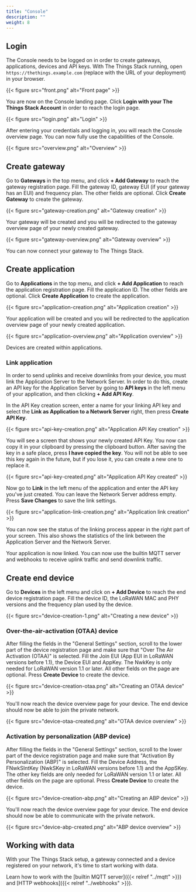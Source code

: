 ```yaml
---
title: "Console"
description: ""
weight: 8
---
```



## Login

The Console needs to be logged on in order to create gateways, applications, devices and API keys. With The Things Stack running, open `https://thethings.example.com` (replace with the URL of your deployment) in your browser.

{{< figure src="front.png" alt="Front page" >}}

You are now on the Console landing page. Click **Login with your The Things Stack Account** in order to reach the login page.

{{< figure src="login.png" alt="Login" >}}

After entering your credentials and logging in, you will reach the Console overview page. You can now fully use the capabilities of the Console.

{{< figure src="overview.png" alt="Overview" >}}

## Create gateway

Go to **Gateways** in the top menu, and click **+ Add Gateway** to reach the gateway registration page. Fill the gateway ID, gateway EUI (if your gateway has an EUI) and frequency plan. The other fields are optional. Click **Create Gateway** to create the gateway.

{{< figure src="gateway-creation.png" alt="Gateway creation" >}}

Your gateway will be created and you will be redirected to the gateway overview page of your newly created gateway. 

{{< figure src="gateway-overview.png" alt="Gateway overview" >}}

You can now connect your gateway to The Things Stack.

## Create application

Go to **Applications** in the top menu, and click **+ Add Application** to reach the application registration page. Fill the application ID. The other fields are optional. Click **Create Application** to create the application.

{{< figure src="application-creation.png" alt="Application creation" >}}

Your application will be created and you will be redirected to the application overview page of your newly created application.

{{< figure src="application-overview.png" alt="Application overview" >}}

Devices are created within applications.

### Link application

In order to send uplinks and receive downlinks from your device, you must link the Application Server to the Network Server. In order to do this, create an API key for the Application Server by going to **API keys** in the left menu of your application, and then clicking **+ Add API Key**.

In the API Key creation screen, enter a name for your linking API key and select the **Link as Application to a Network Server** right, then press **Create API Key**.

{{< figure src="api-key-creation.png" alt="Application API Key creation" >}}

You will see a screen that shows your newly created API Key. You now can copy it in your clipboard by pressing the clipboard button. After saving the key in a safe place, press **I have copied the key**. You will not be able to see this key again in the future, but if you lose it, you can create a new one to replace it.

{{< figure src="api-key-created.png" alt="Application API Key created" >}}

Now go to **Link** in the left menu of the application and enter the API key you've just created. You can leave the Network Server address empty. Press **Save Changes** to save the link settings.

{{< figure src="application-link-creation.png" alt="Application link creation" >}}

You can now see the status of the linking process appear in the right part of your screen. This also shows the statistics of the link between the Application Server and the Network Server.

Your application is now linked. You can now use the builtin MQTT server and webhooks to receive uplink traffic and send downlink traffic.

## Create end device

Go to **Devices** in the left menu and click on **+ Add Device** to reach the end device registration page. Fill the device ID, the LoRaWAN MAC and PHY versions and the frequency plan used by the device.

{{< figure src="device-creation-1.png" alt="Creating a new device" >}}

### Over-the-air-activation (OTAA) device

After filling the fields in the "General Settings" section, scroll to the lower part of the device registration page and make sure that "Over The Air Activation (OTAA)" is selected. Fill the Join EUI (App EUI in LoRaWAN versions before 1.1), the Device EUI and AppKey. The NwkKey is only needed for LoRaWAN version 1.1 or later. All other fields on the page are optional. Press **Create Device** to create the device.

{{< figure src="device-creation-otaa.png" alt="Creating an OTAA device" >}}

You'll now reach the device overview page for your device. The end device should now be able to join the private network.

{{< figure src="device-otaa-created.png" alt="OTAA device overview" >}}

### Activation by personalization (ABP device)

After filling the fields in the "General Settings" section, scroll to the lower part of the device registration page and make sure that "Activation By Personalization (ABP)" is selected. Fill the Device Address, the FNwkSIntKey (NwkSKey in LoRaWAN versions before 1.1) and the AppSKey. The other key fields are only needed for LoRaWAN version 1.1 or later. All other fields on the page are optional. Press **Create Device** to create the device.

{{< figure src="device-creation-abp.png" alt="Creating an ABP device" >}}

You'll now reach the device overview page for your device. The end device should now be able to communicate with the private network.

{{< figure src="device-abp-created.png" alt="ABP device overview" >}}

## Working with data

With your The Things Stack setup, a gateway connected and a device registered on your network, it's time to start working with data.

Learn how to work with the [builtin MQTT server]({{< relref "../mqtt" >}}) and [HTTP webhooks]({{< relref "../webhooks" >}}).
